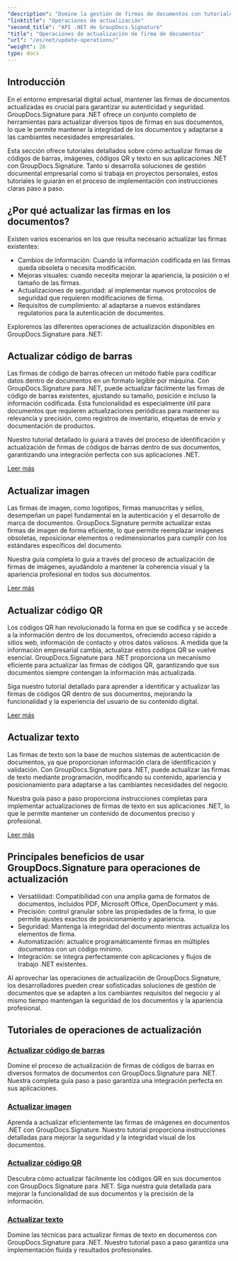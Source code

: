 ```yaml
---
"description": "Domine la gestión de firmas de documentos con tutoriales completos para actualizar firmas de código de barras, imagen, código QR y texto con GroupDocs.Signature para .NET. Mejore la seguridad y la integridad de los documentos fácilmente."
"linktitle": "Operaciones de actualización"
"second_title": "API .NET de GroupDocs.Signature"
"title": "Operaciones de actualización de firma de documentos"
"url": "/es/net/update-operations/"
"weight": 26
type: docs
---
```

## Introducción

En el entorno empresarial digital actual, mantener las firmas de documentos actualizadas es crucial para garantizar su autenticidad y seguridad. GroupDocs.Signature para .NET ofrece un conjunto completo de herramientas para actualizar diversos tipos de firmas en sus documentos, lo que le permite mantener la integridad de los documentos y adaptarse a las cambiantes necesidades empresariales.

Esta sección ofrece tutoriales detallados sobre cómo actualizar firmas de códigos de barras, imágenes, códigos QR y texto en sus aplicaciones .NET con GroupDocs.Signature. Tanto si desarrolla soluciones de gestión documental empresarial como si trabaja en proyectos personales, estos tutoriales le guiarán en el proceso de implementación con instrucciones claras paso a paso.

## ¿Por qué actualizar las firmas en los documentos?

Existen varios escenarios en los que resulta necesario actualizar las firmas existentes:

- Cambios de información: Cuando la información codificada en las firmas queda obsoleta o necesita modificación.
- Mejoras visuales: cuando necesita mejorar la apariencia, la posición o el tamaño de las firmas.
- Actualizaciones de seguridad: al implementar nuevos protocolos de seguridad que requieren modificaciones de firma.
- Requisitos de cumplimiento: al adaptarse a nuevos estándares regulatorios para la autenticación de documentos.

Exploremos las diferentes operaciones de actualización disponibles en GroupDocs.Signature para .NET:

## Actualizar código de barras
Las firmas de código de barras ofrecen un método fiable para codificar datos dentro de documentos en un formato legible por máquina. Con GroupDocs.Signature para .NET, puede actualizar fácilmente las firmas de código de barras existentes, ajustando su tamaño, posición e incluso la información codificada. Esta funcionalidad es especialmente útil para documentos que requieren actualizaciones periódicas para mantener su relevancia y precisión, como registros de inventario, etiquetas de envío y documentación de productos.

Nuestro tutorial detallado lo guiará a través del proceso de identificación y actualización de firmas de códigos de barras dentro de sus documentos, garantizando una integración perfecta con sus aplicaciones .NET.

[Leer más](./update-barcode/)

## Actualizar imagen
Las firmas de imagen, como logotipos, firmas manuscritas y sellos, desempeñan un papel fundamental en la autenticación y el desarrollo de marca de documentos. GroupDocs.Signature permite actualizar estas firmas de imagen de forma eficiente, lo que permite reemplazar imágenes obsoletas, reposicionar elementos o redimensionarlos para cumplir con los estándares específicos del documento.

Nuestra guía completa lo guía a través del proceso de actualización de firmas de imágenes, ayudándolo a mantener la coherencia visual y la apariencia profesional en todos sus documentos.

[Leer más](./update-image/)

## Actualizar código QR
Los códigos QR han revolucionado la forma en que se codifica y se accede a la información dentro de los documentos, ofreciendo acceso rápido a sitios web, información de contacto y otros datos valiosos. A medida que la información empresarial cambia, actualizar estos códigos QR se vuelve esencial. GroupDocs.Signature para .NET proporciona un mecanismo eficiente para actualizar las firmas de códigos QR, garantizando que sus documentos siempre contengan la información más actualizada.

Siga nuestro tutorial detallado para aprender a identificar y actualizar las firmas de códigos QR dentro de sus documentos, mejorando la funcionalidad y la experiencia del usuario de su contenido digital.

[Leer más](./update-qr-code/)

## Actualizar texto
Las firmas de texto son la base de muchos sistemas de autenticación de documentos, ya que proporcionan información clara de identificación y validación. Con GroupDocs.Signature para .NET, puede actualizar las firmas de texto mediante programación, modificando su contenido, apariencia y posicionamiento para adaptarse a las cambiantes necesidades del negocio.

Nuestra guía paso a paso proporciona instrucciones completas para implementar actualizaciones de firmas de texto en sus aplicaciones .NET, lo que le permite mantener un contenido de documentos preciso y profesional.

[Leer más](./update-text/)

## Principales beneficios de usar GroupDocs.Signature para operaciones de actualización

- Versatilidad: Compatibilidad con una amplia gama de formatos de documentos, incluidos PDF, Microsoft Office, OpenDocument y más.
- Precisión: control granular sobre las propiedades de la firma, lo que permite ajustes exactos de posicionamiento y apariencia.
- Seguridad: Mantenga la integridad del documento mientras actualiza los elementos de firma.
- Automatización: actualice programáticamente firmas en múltiples documentos con un código mínimo.
- Integración: se integra perfectamente con aplicaciones y flujos de trabajo .NET existentes.

Al aprovechar las operaciones de actualización de GroupDocs.Signature, los desarrolladores pueden crear sofisticadas soluciones de gestión de documentos que se adapten a los cambiantes requisitos del negocio y al mismo tiempo mantengan la seguridad de los documentos y la apariencia profesional.

## Tutoriales de operaciones de actualización
### [Actualizar código de barras](./update-barcode/)
Domine el proceso de actualización de firmas de códigos de barras en diversos formatos de documentos con GroupDocs.Signature para .NET. Nuestra completa guía paso a paso garantiza una integración perfecta en sus aplicaciones.

### [Actualizar imagen](./update-image/)
Aprenda a actualizar eficientemente las firmas de imágenes en documentos .NET con GroupDocs.Signature. Nuestro tutorial proporciona instrucciones detalladas para mejorar la seguridad y la integridad visual de los documentos.

### [Actualizar código QR](./update-qr-code/)
Descubra cómo actualizar fácilmente los códigos QR en sus documentos con GroupDocs.Signature para .NET. Siga nuestra guía detallada para mejorar la funcionalidad de sus documentos y la precisión de la información.

### [Actualizar texto](./update-text/)
Domine las técnicas para actualizar firmas de texto en documentos con GroupDocs.Signature para .NET. Nuestro tutorial paso a paso garantiza una implementación fluida y resultados profesionales.